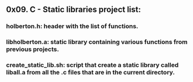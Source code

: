 ## 0x09. C - Static libraries project list:
### holberton.h: header with the list of functions.
### libholberton.a: static library containing various functions from previous projects.
### create_static_lib.sh: script that create a static library called liball.a from all the .c files that are in the current directory.